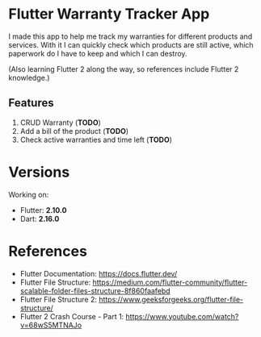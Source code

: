# Flutter Warranty Tracker App

I made this app to help me track my warranties for different products and services.
With it I can quickly check which products are still active, which paperwork do I have to keep and which I can destroy.

(Also learning Flutter 2 along the way, so references include Flutter 2 knowledge.)

## Features
1. CRUD Warranty (**TODO**)
2. Add a bill of the product (**TODO**)
3. Check active warranties and time left (**TODO**)

# Versions

Working on:
- Flutter: **2.10.0**
- Dart: **2.16.0**


# References

- Flutter Documentation: https://docs.flutter.dev/
- Flutter File Structure: https://medium.com/flutter-community/flutter-scalable-folder-files-structure-8f860faafebd
- Flutter File Structure 2: https://www.geeksforgeeks.org/flutter-file-structure/
- Flutter 2 Crash Course - Part 1: https://www.youtube.com/watch?v=68wS5MTNAJo